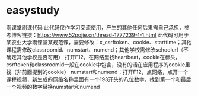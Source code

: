 # easystudy
雨课堂刷课代码
此代码仅作学习交流使用，产生的其他任何后果需自己承担，参考博客链接：https://www.52pojie.cn/thread-1777239-1-1.html
此代码可用于某农业大学雨课堂某规范课，需要修改：x_csrftoken、cookie、starttime；其他课程需修改classroomid、numstart、numend；其他学校需修改schoolurl（不确定其他学校是否可用）
打开F12，在网络里找heartbeat，cookie在标头，csrftoken和classroomid一般在cookie中包含，没有的话在应用程序的cookie里找（非前面提到的cookie）
numstart和numend：打开F12，点网络，点开一个课程视频，新生成的网络名称里面有一个193开头的八位数字，找到第一个和最后一个视频的数字替换numstart和numend

